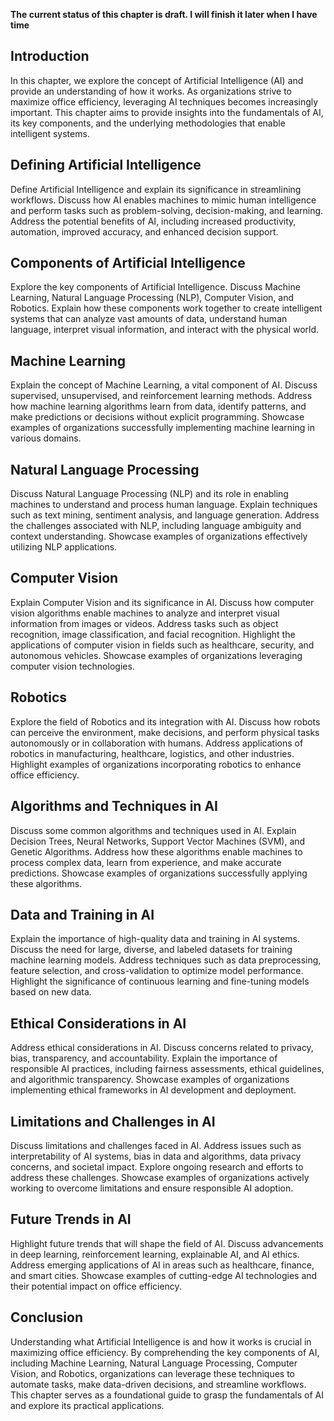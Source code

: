 **The current status of this chapter is draft. I will finish it later when I have time**

Introduction
------------

In this chapter, we explore the concept of Artificial Intelligence (AI) and provide an understanding of how it works. As organizations strive to maximize office efficiency, leveraging AI techniques becomes increasingly important. This chapter aims to provide insights into the fundamentals of AI, its key components, and the underlying methodologies that enable intelligent systems.

Defining Artificial Intelligence
--------------------------------

Define Artificial Intelligence and explain its significance in streamlining workflows. Discuss how AI enables machines to mimic human intelligence and perform tasks such as problem-solving, decision-making, and learning. Address the potential benefits of AI, including increased productivity, automation, improved accuracy, and enhanced decision support.

Components of Artificial Intelligence
-------------------------------------

Explore the key components of Artificial Intelligence. Discuss Machine Learning, Natural Language Processing (NLP), Computer Vision, and Robotics. Explain how these components work together to create intelligent systems that can analyze vast amounts of data, understand human language, interpret visual information, and interact with the physical world.

Machine Learning
----------------

Explain the concept of Machine Learning, a vital component of AI. Discuss supervised, unsupervised, and reinforcement learning methods. Address how machine learning algorithms learn from data, identify patterns, and make predictions or decisions without explicit programming. Showcase examples of organizations successfully implementing machine learning in various domains.

Natural Language Processing
---------------------------

Discuss Natural Language Processing (NLP) and its role in enabling machines to understand and process human language. Explain techniques such as text mining, sentiment analysis, and language generation. Address the challenges associated with NLP, including language ambiguity and context understanding. Showcase examples of organizations effectively utilizing NLP applications.

Computer Vision
---------------

Explain Computer Vision and its significance in AI. Discuss how computer vision algorithms enable machines to analyze and interpret visual information from images or videos. Address tasks such as object recognition, image classification, and facial recognition. Highlight the applications of computer vision in fields such as healthcare, security, and autonomous vehicles. Showcase examples of organizations leveraging computer vision technologies.

Robotics
--------

Explore the field of Robotics and its integration with AI. Discuss how robots can perceive the environment, make decisions, and perform physical tasks autonomously or in collaboration with humans. Address applications of robotics in manufacturing, healthcare, logistics, and other industries. Highlight examples of organizations incorporating robotics to enhance office efficiency.

Algorithms and Techniques in AI
-------------------------------

Discuss some common algorithms and techniques used in AI. Explain Decision Trees, Neural Networks, Support Vector Machines (SVM), and Genetic Algorithms. Address how these algorithms enable machines to process complex data, learn from experience, and make accurate predictions. Showcase examples of organizations successfully applying these algorithms.

Data and Training in AI
-----------------------

Explain the importance of high-quality data and training in AI systems. Discuss the need for large, diverse, and labeled datasets for training machine learning models. Address techniques such as data preprocessing, feature selection, and cross-validation to optimize model performance. Highlight the significance of continuous learning and fine-tuning models based on new data.

Ethical Considerations in AI
----------------------------

Address ethical considerations in AI. Discuss concerns related to privacy, bias, transparency, and accountability. Explain the importance of responsible AI practices, including fairness assessments, ethical guidelines, and algorithmic transparency. Showcase examples of organizations implementing ethical frameworks in AI development and deployment.

Limitations and Challenges in AI
--------------------------------

Discuss limitations and challenges faced in AI. Address issues such as interpretability of AI systems, bias in data and algorithms, data privacy concerns, and societal impact. Explore ongoing research and efforts to address these challenges. Showcase examples of organizations actively working to overcome limitations and ensure responsible AI adoption.

Future Trends in AI
-------------------

Highlight future trends that will shape the field of AI. Discuss advancements in deep learning, reinforcement learning, explainable AI, and AI ethics. Address emerging applications of AI in areas such as healthcare, finance, and smart cities. Showcase examples of cutting-edge AI technologies and their potential impact on office efficiency.

Conclusion
----------

Understanding what Artificial Intelligence is and how it works is crucial in maximizing office efficiency. By comprehending the key components of AI, including Machine Learning, Natural Language Processing, Computer Vision, and Robotics, organizations can leverage these techniques to automate tasks, make data-driven decisions, and streamline workflows. This chapter serves as a foundational guide to grasp the fundamentals of AI and explore its practical applications.
